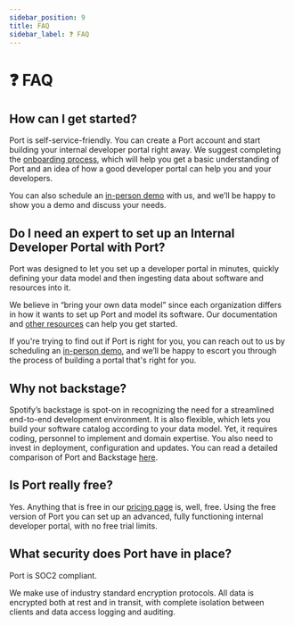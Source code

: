 ```yaml
---
sidebar_position: 9
title: FAQ
sidebar_label: ❓ FAQ
---
```


# ❓ FAQ

## How can I get started?

Port is self-service-friendly. You can create a Port account and start building your internal developer portal right away. We suggest completing the [onboarding process](/quickstart), which will help you get a basic understanding of Port and an idea of how a good developer portal can help you and your developers.

You can also schedule an [in-person demo](https://www.getport.io/demo-request) with us, and we’ll be happy to show you a demo and discuss your needs.

## Do I need an expert to set up an Internal Developer Portal with Port?

Port was designed to let you set up a developer portal in minutes, quickly defining your data model and then ingesting data about software and resources into it.

We believe in “bring your own data model” since each organization differs in how it wants to set up Port and model its software. Our documentation and [other resources](/resources) can help you get started. 

If you're trying to find out if Port is right for you, you can reach out to us by scheduling an [in-person demo](https://www.getport.io/demo-request), and we’ll be happy to escort you through the process of building a portal that's right for you.

## Why not backstage?

Spotify’s backstage is spot-on in recognizing the need for a streamlined end-to-end development environment. It is also flexible, which lets you build your software catalog according to your data model. Yet, it requires coding, personnel to implement and domain expertise. You also need to invest in deployment, configuration and updates. You can read a detailed comparison of Port and Backstage [here](https://www.getport.io/compare/backstage-vs-port).

## Is Port really free?

Yes. Anything that is free in our [pricing page](https://www.getport.io/pricing) is, well, free. Using the free version of Port you can set up an advanced, fully functioning internal developer portal, with no free trial limits.

## What security does Port have in place?

Port is SOC2 compliant.

We make use of industry standard encryption protocols. All data is encrypted both at rest and in transit, with complete isolation between clients and data access logging and auditing.
